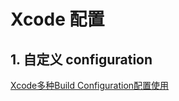 # Xcode 配置

## 1. 自定义 configuration

[Xcode多种Build Configuration配置使用](https://www.jianshu.com/p/51a2bbe877aa)
